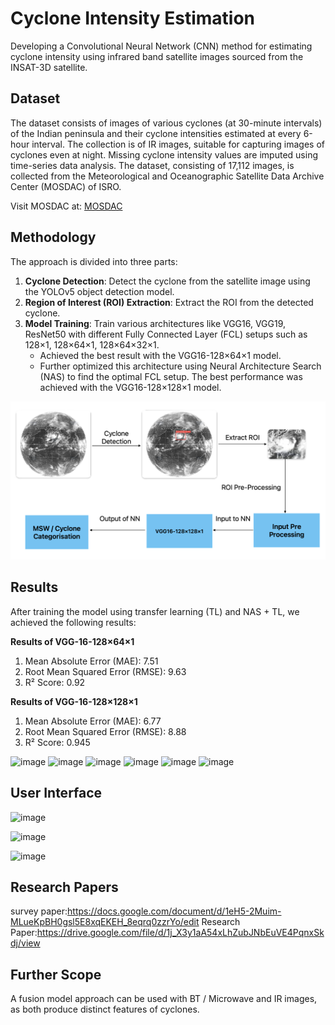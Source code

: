 # Cyclone Intensity Estimation

Developing a Convolutional Neural Network (CNN) method for estimating cyclone intensity using infrared band satellite images sourced from the INSAT-3D satellite.

## Dataset

The dataset consists of images of various cyclones (at 30-minute intervals) of the Indian peninsula and their cyclone intensities estimated at every 6-hour interval. The collection is of IR images, suitable for capturing images of cyclones even at night. Missing cyclone intensity values are imputed using time-series data analysis. The dataset, consisting of 17,112 images, is collected from the Meteorological and Oceanographic Satellite Data Archive Center (MOSDAC) of ISRO.

Visit MOSDAC at: [MOSDAC](https://www.mosdac.gov.in/)

## Methodology

The approach is divided into three parts:

1. **Cyclone Detection**: Detect the cyclone from the satellite image using the YOLOv5 object detection model.
2. **Region of Interest (ROI) Extraction**: Extract the ROI from the detected cyclone.
3. **Model Training**: Train various architectures like VGG16, VGG19, ResNet50 with different Fully Connected Layer (FCL) setups such as 128×1, 128×64×1, 128×64×32×1.
    - Achieved the best result with the VGG16-128×64×1 model.
    - Further optimized this architecture using Neural Architecture Search (NAS) to find the optimal FCL setup. The best performance was achieved with the VGG16-128×128×1 model.

![Methodology](https://github.com/manchalaharikesh/cyclone-intensity-estimation/blob/main/Cyclone-Intensity-Estimation-Backend/static/Methodology_Cyclone_Intensity_Estimation.png?raw=true)

## Results

After training the model using transfer learning (TL) and NAS + TL, we achieved the following results:

**Results of VGG-16-128×64×1**
1. Mean Absolute Error (MAE): 7.51
2. Root Mean Squared Error (RMSE): 9.63
3. R² Score: 0.92

**Results of VGG-16-128×128×1**
1. Mean Absolute Error (MAE): 6.77
2. Root Mean Squared Error (RMSE): 8.88
3. R² Score: 0.945

![image](https://github.com/udaykiran6463/Cyclone-Detection-and-Intensity-Estimation-using-INSAT-3D-Imagery/assets/139199158/255f6a21-9a6c-4658-9962-cc539a23b309)
![image](https://github.com/udaykiran6463/Cyclone-Detection-and-Intensity-Estimation-using-INSAT-3D-Imagery/assets/139199158/dfad98c1-393f-4cf0-9026-35a24dcb81ba)
![image](https://github.com/udaykiran6463/Cyclone-Detection-and-Intensity-Estimation-using-INSAT-3D-Imagery/assets/139199158/a81507ed-093f-4e22-8b9e-32cb5ce114d0)
![image](https://github.com/udaykiran6463/Cyclone-Detection-and-Intensity-Estimation-using-INSAT-3D-Imagery/assets/139199158/fdee1a92-bdf7-4332-9ec3-7a8162efebef)
![image](https://github.com/udaykiran6463/Cyclone-Detection-and-Intensity-Estimation-using-INSAT-3D-Imagery/assets/139199158/422c464c-1250-4eb4-8c70-5d844bd116c4)
![image](https://github.com/udaykiran6463/Cyclone-Detection-and-Intensity-Estimation-using-INSAT-3D-Imagery/assets/139199158/f803414a-6743-4315-b557-889a9e62124c)







## User Interface

![image](https://github.com/udaykiran6463/Cyclone-Detection-and-Intensity-Estimation-using-INSAT-3D-Imagery/assets/139199158/8dfc688a-621c-4cea-97eb-03241aad664d)

![image](https://github.com/udaykiran6463/Cyclone-Detection-and-Intensity-Estimation-using-INSAT-3D-Imagery/assets/139199158/2e3fe4e1-40c4-4ba2-a07f-07011b2ff030)

![image](https://github.com/udaykiran6463/Cyclone-Detection-and-Intensity-Estimation-using-INSAT-3D-Imagery/assets/139199158/00d406b6-9efa-43c6-92bb-bca0fec34def)


## Research Papers
survey paper:https://docs.google.com/document/d/1eH5-2Muim-MLueKpBH0gsl5E8xqEKEH_8eqrq0zzrYo/edit
Research Paper:https://drive.google.com/file/d/1j_X3y1aA54xLhZubJNbEuVE4PqnxSkdj/view




## Further Scope

A fusion model approach can be used with BT / Microwave and IR images, as both produce distinct features of cyclones.

